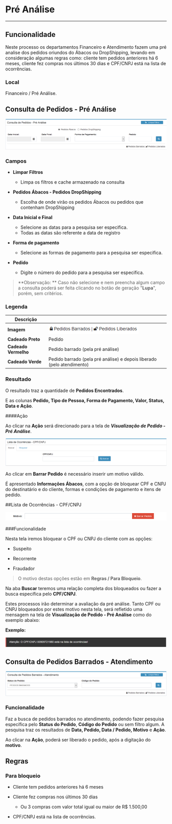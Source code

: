 # Pré Análise

---

## Funcionalidade

Neste processo os departamentos Financeiro e Atendimento fazem uma pré analise dos pedidos oriundos do Ábacos ou DropShipping, levando em consideração algumas regras como: cliente tem pedidos anteriores há 6 meses, cliente fez compras nos últimos 30 dias e CPF/CNPJ está na lista de ocorrências.

### Local

Financeiro / Pré Análise.

## Consulta de Pedidos - Pré Análise

![](/assets/img01.png)

### Campos

* **Limpar Filtros**

	* Limpa os filtros e cache armazenado na consulta

* **Pedidos Ábacos - Pedidos DropShipping**

	* Escolha de onde virão os pedidos Ábacos ou pedidos que contenham DropShipping

* **Data Inicial e Final**

	* Selecione as datas para a pesquisa ser especifica.
	* Todas as datas são referente a data de registro

* **Forma de pagamento**

	* Selecione as formas de pagamento para a pesquisa ser especifica.

* **Pedido**

	* Digite o número do pedido para a pesquisa ser especifica.

> **Observação: ** Caso não selecione e nem preencha algum campo a consulta poderá ser feita clicando no botão de geração "**Lupa**", porém, sem critérios.

### Legenda

|Descrição|  |
|--|--|
|**Imagem**|![](/assets/preAnalise02.png)|
|**Cadeado Preto**| Pedido|
|**Cadeado Vermelho**|Pedido barrado (pela pré análise)|
|**Cadeado Verde**|Pedido barrado (pela pré análise) e depois liberado (pelo atendimento)|

### Resultado

O resultado traz a quantidade de **Pedidos Encontrados**.

E as colunas **Pedido, Tipo de Pessoa, Forma de Pagamento, Valor, Status, Data **e** Ação**.


####Ação

Ao clicar na **Ação** será direcionado para a tela de ***Visualização de Pedido - Pré Análise***.

![](/assets/preAnalise03.png)

Ao clicar em **Barrar Pedido** é necessário inserir um motivo válido.

É apresentado **Informações Ábacos**, com a opção de bloquear CPF e CNPJ do destinatário e do cliente, formas e condições de pagamento e itens de pedido.

##Lista de Ocorrências - CPF/CNPJ

![](/assets/preAnalise04.png)

###Funcionalidade

Nesta tela iremos bloquear o CPF ou CNPJ do cliente com as opções:

* Suspeito

* Recorrente

* Fraudador

> O motivo destas opções estão em **Regras / Para Bloqueio**.

Na aba **Buscar** teremos uma relação completa dos bloqueados ou fazer a busca específica pelo **CPF/CNPJ**.

Estes processos irão determinar a avaliação da pré análise. Tanto CPF ou CNPJ bloqueados por estes motivo nesta tela, será refletido uma mensagem na tela de **Visualização de Pedido - Pré Análise** como do exemplo abaixo:

**Exemplo:**

![](/assets/preAnalise06.png)

## Consulta de Pedidos Barrados - Atendimento

![](/assets/preAnalise05.png)

### Funcionalidade

Faz a busca de pedidos barrados no atendimento, podendo fazer pesquisa específica pelo **Status do Pedido**, **Código do Pedido** ou sem filtro algum. A pesquisa traz os resultados de **Data, Pedido, Data / Pedido, Motivo** e **Ação**.

Ao clicar na **Ação**, poderá ser liberado o pedido, após a digitação do **motivo**.

## Regras

### Para bloqueio

* Cliente tem pedidos anteriores há 6 meses

* Cliente fez compras nos últimos 30 dias

	* Ou 3 compras com valor total igual ou maior de R$ 1.500,00

* CPF/CNPJ está na lista de ocorrências.
